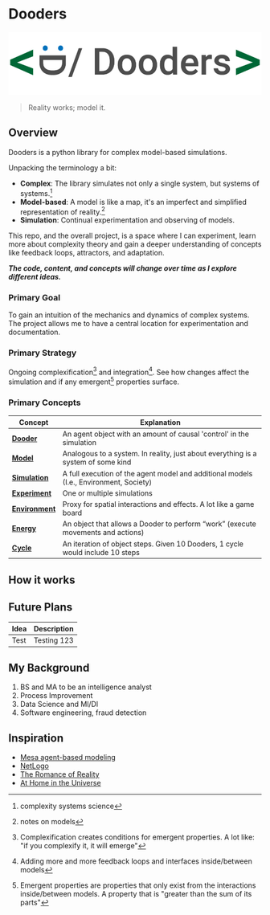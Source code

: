 
# Dooders

![dooders logo](./docs/dooder_logo.png)
  
> Reality works; model it.  

## Overview

Dooders is a python library for complex model-based simulations.  

Unpacking the terminology a bit:  

* **Complex**: The library simulates not only a single system, but systems of systems.[^1]  
* **Model-based**: A model is like a map, it's an imperfect and simplified representation of reality.[^2]  
* **Simulation**: Continual experimentation and observing of models.  

This repo, and the overall project, is a space where I can experiment, learn more about complexity theory and gain a deeper understanding of concepts like feedback loops, attractors, and adaptation.  

***The code, content, and concepts will change over time as I explore different ideas.***  


### Primary Goal

To gain an intuition of the mechanics and dynamics of complex systems. The project allows me to have a central location for experimentation and documentation.  

### Primary Strategy

Ongoing complexification[^3] and integration[^4]. See how changes affect the simulation and if any emergent[^5] properties surface.  

### Primary Concepts

| Concept                                | Explanation                                                                      |
| -------------------------------------- | -------------------------------------------------------------------------------- |
| [**Dooder**](docs/Dooder.md)           | An agent object with an amount of causal 'control' in the simulation             |
| [**Model**](docs/Model.md)             | Analogous to a system. In reality, just about everything is a system of some kind           |
| [**Simulation**](docs/Simulation.md)   | A full execution of the agent model and additional models (I.e., Environment, Society)    |
| [**Experiment**](docs/Experiment.md)   | One or multiple simulations                                                      |
| [**Environment**](docs/Environment.md) | Proxy for spatial interactions and effects. A lot like a game board              |
| [**Energy**](docs/Energy.md)           | An object that allows a Dooder to perform “work” (execute movements and actions) |
| [**Cycle**](docs/Cycle.md)             | An iteration of object steps. Given 10 Dooders, 1 cycle would include 10 steps   |
  
  
## How it works
  
  

## Future Plans

| Idea | Description |
| ---- | ----------- |
| Test | Testing 123 |

## My Background
  
1. BS and MA to be an intelligence analyst
2. Process Improvement
3. Data Science and Ml/Dl
4. Software engineering, fraud detection


## Inspiration

* [Mesa agent-based modeling](https://github.com/projectmesa/mesa)
* [NetLogo](https://github.com/NetLogo/NetLogo)
* [The Romance of Reality](https://www.amazon.com/Romance-Reality-Organizes-Consciousness-Complexity-ebook/dp/B09GW3G45J/ref=tmm_kin_swatch_0?_encoding=UTF8&qid=1661627602&sr=8-2)
* [At Home in the Universe](https://www.amazon.com/At-Home-Universe-Self-Organization-Complexity-ebook/dp/B004VEEO12/ref=tmm_kin_swatch_0?_encoding=UTF8&qid=1661627686&sr=8-1)

[^1]: complexity systems science  
[^2]: notes on models  
[^3]: Complexification creates conditions for emergent properties. A lot like: "if you complexify it, it will emerge"  
[^4]: Adding more and more feedback loops and interfaces inside/between models  
[^5]: Emergent properties are properties that only exist from the interactions inside/between models. A property that is "greater than the sum of its parts"  
